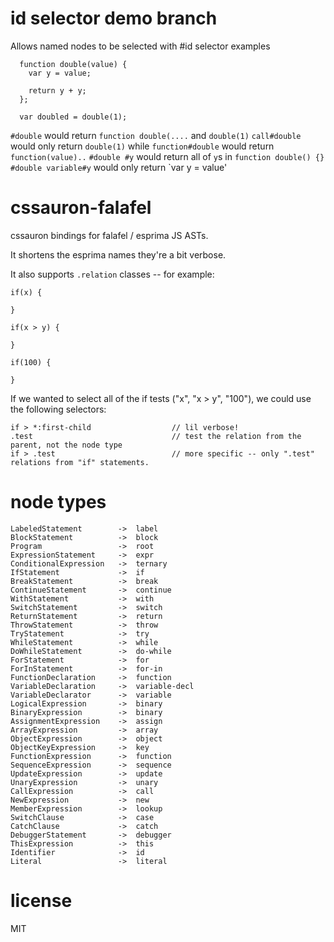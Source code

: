 # id selector demo branch
Allows named nodes to be selected with #id selector
examples

```
  function double(value) {
    var y = value;

    return y + y;
  };

  var doubled = double(1);
```

`#double` would return `function double(....` and `double(1)`
`call#double` would only return `double(1)` while `function#double` would return `function(value)..`
`#double #y` would return all of `y`s in `function double() {}`
`#double variable#y` would only return `var y = value'


# cssauron-falafel

cssauron bindings for falafel / esprima JS ASTs.

It shortens the esprima names they're a bit verbose.

It also supports `.relation` classes -- for example:

```
if(x) {

}

if(x > y) {

}

if(100) {

}
```

If we wanted to select all of the if tests ("x", "x > y", "100"), we could use the
following selectors:

```
if > *:first-child                  // lil verbose!
.test                               // test the relation from the parent, not the node type
if > .test                          // more specific -- only ".test" relations from "if" statements.
```

# node types

    LabeledStatement	    ->	label
    BlockStatement	        ->	block
    Program	                ->	root
    ExpressionStatement	    ->	expr
    ConditionalExpression	->	ternary
    IfStatement	        	->	if
    BreakStatement	    	->	break
    ContinueStatement		->	continue
    WithStatement	    	->	with
    SwitchStatement	    	->	switch
    ReturnStatement	    	->	return
    ThrowStatement	    	->	throw
    TryStatement	    	->	try
    WhileStatement	    	->	while
    DoWhileStatement		->	do-while
    ForStatement	    	->	for
    ForInStatement	    	->	for-in
    FunctionDeclaration		->	function
    VariableDeclaration		->	variable-decl
    VariableDeclarator		->	variable
    LogicalExpression		->	binary
    BinaryExpression		->	binary
    AssignmentExpression	->	assign
    ArrayExpression	    	->	array
    ObjectExpression		->	object
    ObjectKeyExpression		->	key
    FunctionExpression		->	function
    SequenceExpression		->	sequence
    UpdateExpression		->	update
    UnaryExpression	    	->	unary
    CallExpression	    	->	call
    NewExpression	    	->	new
    MemberExpression		->	lookup
    SwitchClause	    	->	case
    CatchClause	        	->	catch
    DebuggerStatement		->	debugger
    ThisExpression	    	->	this
    Identifier	        	->	id
    Literal	            	->	literal

# license

MIT
